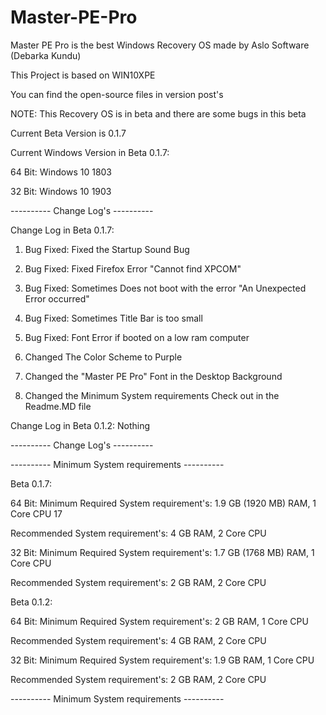 # Master-PE-Pro

Master PE Pro is the best Windows Recovery OS made by Aslo Software (Debarka Kundu)

This Project is based on WIN10XPE

You can find the open-source files in version post's

NOTE: This Recovery OS is in beta and there are some bugs in this beta

Current Beta Version is 0.1.7

Current Windows Version in Beta 0.1.7:

64 Bit: Windows 10 1803

32 Bit: Windows 10 1903

---------- Change Log's ----------

Change Log in Beta 0.1.7:
1. Bug Fixed: Fixed the Startup Sound Bug

2. Bug Fixed: Fixed Firefox Error "Cannot find XPCOM"

4. Bug Fixed: Sometimes Does not boot with the error "An Unexpected Error occurred"

6. Bug Fixed: Sometimes Title Bar is too small

8. Bug Fixed: Font Error if booted on a low ram computer

10. Changed The Color Scheme to Purple

12. Changed the "Master PE Pro" Font in the Desktop Background

14. Changed the Minimum System requirements Check out in the Readme.MD file

Change Log in Beta 0.1.2:
Nothing

---------- Change Log's ----------

---------- Minimum System requirements ----------

Beta 0.1.7:

64 Bit: Minimum Required System requirement's: 1.9 GB (1920 MB) RAM, 1 Core CPU 17

Recommended System requirement's: 4 GB RAM, 2 Core CPU

32 Bit: Minimum Required System requirement's: 1.7 GB (1768 MB) RAM, 1 Core CPU

Recommended System requirement's: 2 GB RAM, 2 Core CPU

Beta 0.1.2:

64 Bit: Minimum Required System requirement's: 2 GB RAM, 1 Core CPU

Recommended System requirement's: 4 GB RAM, 2 Core CPU

32 Bit: Minimum Required System requirement's: 1.9 GB RAM, 1 Core CPU

Recommended System requirement's: 2 GB RAM, 2 Core CPU

---------- Minimum System requirements ----------
